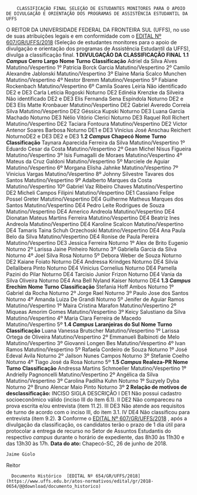         CLASSIFICAÇÃO FINAL SELEÇÃO DE ESTUDANTES MONITORES PARA O APOIO DE DIVULGAÇÃO E ORIENTAÇÃO DOS PROGRAMAS DE ASSISTÊNCIA ESTUDANTIL DA UFFS  

 O REITOR DA UNIVERSIDADE FEDERAL DA FRONTEIRA SUL (UFFS), no uso de suas atribuições legais e em conformidade com o [EDITAL Nº 607/GR/UFFS/2018](https://www.uffs.edu.br/atos-normativos/edital/gr/2018-0607)  (Seleção de estudantes monitores para o apoio de divulgação e orientação dos programas de Assistência Estudantil da UFFS), divulga a classificação final.  **1 DIVULGAÇÃO DA CLASSIFICAÇÃO FINAL**  **1.1 *Campus* Cerro Largo**      **Nome**    **Turno**    **Classificação**      Adriel da Silva Alves   Matutino/Vespertino   1º     Patrícia Borck Garcia   Matutino/Vespertino   2º     Camilo Alexandre Jablonski   Matutino/Vespertino   3º     Elaine Maria Scalco Munchen   Matutino/Vespertino   4º     Nestor Bremm   Matutino/Vespertino   5º     Fabiane Rockenbach   Matutino/Vespertino   6º     Camila Soares Leiria   Não identificado   DE2 e DE3     Carla Letícia Rogoski   Noturno   DE2     Edinéia Krenzke da Silveira   Não identificado   DE2 e DE3     Elis Fernanda Sena Espíndola   Noturno   DE2 e DE3     Elis Matte Kronbauer   Matutino/Vespertino   DE2     Gabriel Averedo Correia Silva   Matutino/Vespertino   DE2     Géssica Kupski   Noturno   DE3     Luana Garcia Machado   Noturno   DE3     Nélio Vitório Clerici   Noturno   DE3     Raquel Roll Richert   Matutino/Vespertino   DE2     Taciara Fontoura   Matutino/Vespertino   DE2     Victor Antenor Soares Barbosa   Noturno   DE1 e DE3     Vinícius José Anschau Reichert   NoturnoDE2 e DE3   DE2 e DE3     **1.2 *Campus* Chapecó**      **Nome**    **Turno**    **Classificação**      Taynara Aparecida Ferreira da Silva   Matutino/Vespertino   1º     Eduardo Cesar da Costa   Matutino/Vespertino   2º     Gean Michel Nisus Figueira   Matutino/Vespertino   3º     Isis Fumagalli de Moraes   Matutino/Vespertino   4º     Mateus da Cruz Galdoni   Matutino/Vespertino   5º     Marciele de Aguiar   Matutino/Vespertino   6º     Morgana Elisha Jahnke   Matutino/Vespertino   7º     Vinicius Vargas   Matutino/Vespertino   8º     Johnny Silvestre Tavares dos Santos   Matutino/Vespertino   9º     Adalberto Marques da Costa   Matutino/Vespertino   10º     Gabriel Vaz Ribeiro Chaves   Matutino/Vespertino   DE2     Micheli Campos Filipini   Matutino/Vespertino   DE1     Cassiano Felipe Possel Greter   Matutino/Vespertino   DE4     Guilherme Matheus Marques dos Santos   Matutino/Vespertino   DE4     Pedro Leite Rodrigues de Souza   Matutino/Vespertino   DE4     Americo Andreola   Matutino/Vespertino   DE4     Dionatan Mateus Martins Ferreira   Matutino/Vespertino   DE4     Beatriz Ines Andreola   Matutino/Vespertino   DE4     Karoline Scalcon   Matutino/Vespertino   DE4     Tamaris Taina Schuh Orzechoski   Matutino/Vespertino   DE4     Ana Paula Belo da Silva   Matutino/Vespertino   DE4     Ronise de Paula Pereira   Matutino/Vespertino   DE3     Jessica Ferreira   Noturno   1º     Alex de Brito Eugenio   Noturno   2º     Larissa Jaine Pinheiro   Noturno   3º     Gabriella Garcia da Silva   Noturno   4º     Joel Silva Rosa   Noturno   5º     Debora Weber de Souza   Noturno   DE2     Kaiane Foiato   Noturno   DE4     Andressa Krindges   Noturno   DE4     Silvia Dellalibera Pinto   Noturno   DE4     Vinicius Cornelius   Noturno   DE4     Pamella Pazini do Pilar   Noturno   DE4     Tarcisio Junior Frizon   Noturno   DE4     Vania da Silva Oliveira   Noturno   DE4     Ana Bell Nyland Kaiser   Noturno   DE4     **1.3 *Campus* Erechim**      **Nome**    **Turno**    **Classificação**      Stefania Hoff Ambos   Noturno   1º     Gabriel da Rocha   Noturno   2º     Jorge Rael   Noturno   3º     Paulo Jose dos Santos   Noturno   4º     Amanda Luiza De Grandi   Noturno   5º     Jenifer de Aguiar Ramos   Matutino/Vespertino   1º     Maira Cristina Marafon   Matutino/Vespertino   2º     Miqueas Amorim Gomes   Matutino/Vespertino   3º     Keicy Salustiano da Silva   Matutino/Vespertino   4º     Maria Clara Ferreira de Macedo   Matutino/Vespertino   5º     **1.4 *Campus* Laranjeiras do Sul**      **Nome**    **Turno**    **Classificação**      Luana Vanessa Brutscher   Matutino/Vespertino   1º     Larissa Ortega de Oliveira   Matutino/Vespertino   2º     Emmanueli Balbinoti de Melo   Matutino/Vespertino   3º     Giovanni Longen Bes   Matutino/Vespertino   4º     Ivan Ramos   Matutino/Vespertino   5º     Rafaela Cordeiro de Souza   Noturno   1º     José Edeval Avila   Noturno   2º     Jailson Nunes Campos   Noturno   3º     Stefanie Coelho   Noturno   4º     Tiago José da Rosa   Noturno   5º     **1.5 *Campus* Realeza-PR**      **Nome**    **Turno**    **Classificação**      Andressa Martins Schmoeller   Matutino/Vespertino   1º     Andrielly Pagnoncelli   Matutino/Vespertino   2º     Angélica da Silva   Matutino/Vespertino   3º     Carolina Padilha Kuhn   Noturno   1º     Suzyely Dyba   Noturno   2º     Bruno Alencar Maio Pinto   Noturno   3º      **2 Relação de motivos de desclassificação:**      INCISO   SIGLA   DESCRIÇÃO     I   DE1   Não possui cadastro socioeconômico válido (inciso III do item 6.1).     II   DE2   Não compareceu na prova escrita e/ou entrevista (item 11.2).     III   DE3   Não atende aos requisitos de turno de acordo com o inciso III, do item 3.1.     IV   DE4   Não classificou para entrevista (item 9.2).       **3** Conforme o [EDITAL Nº 607/GR/UFFS/2018](https://www.uffs.edu.br/atos-normativos/edital/gr/2018-0607)  , após a divulgação da classificação, os candidatos terão o prazo de 1 dia útil para protocolar a entrega de recurso no Setor de Assuntos Estudantis do respectivo *campus* durante o horário de expediente, das 8h30 às 11h30 e das 13h30 às 17h.      **Data do ato:** Chapecó-SC, 26 de junho de 2018.   
 

    Jaime Giolo   
 Reitor 

      Documento Histórico  [EDITAL Nº 654/GR/UFFS/2018](https://www.uffs.edu.br/atos-normativos/edital/gr/2018-0654/@@download/documento_historico)     
      